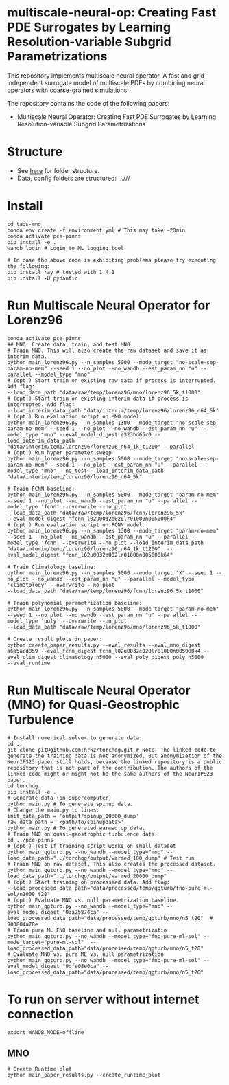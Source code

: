 # multiscale-neural-op: Creating Fast PDE Surrogates by Learning Resolution-variable Subgrid Parametrizations
This repository implements multiscale neural operator. A fast and grid-independent surrogate model of multiscale PDEs by combining neural operators with coarse-grained simulations. 

The repository contains the code of the following papers:
- Multiscale Neural Operator: Creating Fast PDE Surrogates by Learning Resolution-variable Subgrid Parametrizations

# Structure
- See [here](https://github.com/drivendata/cookiecutter-data-science) for folder structure.
- Data, config folders are structured: .../<experiment>/<diffeq>/<model>

# Install
```
cd tags-mno
conda env create -f environment.yml # This may take ~20min
conda activate pce-pinns
pip install -e .
wandb login # Login to ML logging tool

# In case the above code is exhibiting problems please try executing the following:
pip install ray # tested with 1.4.1
pip install -U pydantic
```

# Run Multiscale Neural Operator for Lorenz96
```
conda activate pce-pinns
## MNO: Create data, train, and test MNO
# Train MNO. This will also create the raw dataset and save it as interim data. 
python main_lorenz96.py --n_samples 5000 --mode_target "no-scale-sep-param-no-mem" --seed 1 --no_plot --no_wandb --est_param_nn "u" --parallel --model_type "mno" 
# (opt:) Start train on existing raw data if process is interrupted. Add flag:
--load_data_path "data/raw/temp/lorenz96/mno/lorenz96_5k_t1000"
# (opt:) Start train on existing interim data if process is interrupted. Add flag:
--load_interim_data_path "data/interim/temp/lorenz96/lorenz96_n64_5k"
# (opt:) Run evaluation script on MNO model:
python main_lorenz96.py --n_samples 1300 --mode_target "no-scale-sep-param-no-mem" --seed 1 --no_plot --no_wandb --est_param_nn "u" --model_type "mno" --eval_model_digest e323bd65c0 --load_interim_data_path "data/interim/temp/lorenz96/lorenz96_n64_1k_t1200" --parallel
# (opt:) Run hyper parameter sweep
python main_lorenz96.py --n_samples 5000 --mode_target "no-scale-sep-param-no-mem" --seed 1 --no_plot --est_param_nn "u" --parallel --model_type "mno" --no_test --load_interim_data_path "data/interim/temp/lorenz96/lorenz96_n64_5k"

# Train FCNN baseline: 
python main_lorenz96.py --n_samples 5000 --mode_target "param-no-mem" --seed 1 --no_plot --no_wandb --est_param_nn "u" --parallel --model_type 'fcnn' --overwrite --no_plot
--load_data_path "data/raw/temp/lorenz96/fcnn/lorenz96_5k" 
--eval_model_digest "fcnn_l02u0032e020lr01000n005000k4"
# (opt:) Run evaluation script on FCNN model:
python main_lorenz96.py --n_samples 1300 --mode_target "param-no-mem" --seed 1 --no_plot --no_wandb --est_param_nn "u" --parallel --model_type 'fcnn' --overwrite --no_plot --load_interim_data_path "data/interim/temp/lorenz96/lorenz96_n64_1k_t1200"  --eval_model_digest "fcnn_l02u0032e002lr01000n005000k64"

# Train Climatology baseline: 
python main_lorenz96.py --n_samples 5000 --mode_target "X" --seed 1 --no_plot --no_wandb --est_param_nn "u" --parallel --model_type 'climatology' --overwrite --no_plot
--load_data_path "data/raw/temp/lorenz96/fcnn/lorenz96_5k_t1000" 

# Train polynomial parametrization baseline:
python main_lorenz96.py --n_samples 5000 --mode_target "param-no-mem" --seed 1 --no_plot --no_wandb --est_param_nn "u" --parallel --model_type 'poly' --overwrite --no_plot 
--load_data_path "data/raw/temp/lorenz96/mno/lorenz96_5k_t1000"

# Create result plots in paper:
python create_paper_results.py --eval_results --eval_mno_digest a6a5acd859 --eval_fcnn_digest fcnn_l02u0032e020lr01000n005000k4 --eval_clim_digest climatology_n5000 --eval_poly_digest poly_n5000
--eval_runtime 
```
# Run Multiscale Neural Operator (MNO) for Quasi-Geostrophic Turbulence
```
# Install numerical solver to generate data:
cd ..
git clone git@github.com:hrkz/torchqg.git # Note: The linked code to generate the training data is not anonymized. But anonymization of the NeurIPS23 paper still holds, because the linked repository is a public repository that is not part of the contribution. The authors of the linked code might or might not be the same authors of the NeurIPS23 paper.
cd torchqg
pip install -e .
# Generate data (on supercomputer)
python main.py # To generate spinup data. 
# Change the main.py to lines:
init_data_path = 'output/spinup_10000_dump'
raw_data_path = '<path/to/spinupdata>'
python main.py # To generated warmed up data.
# Train MNO on quasi-geostrophic turbulence data:
cd ../pce-pinns
# (opt:) Test if training script works on small dataset
python main_qgturb.py --no_wandb --model_type="mno" --load_data_path="../torchqg/output/warmed_100_dump" # Test run 
# Train MNO on raw dataset. This also creates the processed dataset.
python main_qgturb.py --no_wandb --model_type="mno" --load_data_path="../torchqg/output/warmed_20000_dump"
# (opt:) Start training on processeed data. Add flag:
--load_processed_data_path="data/processed/temp/qgturb/fno-pure-ml-sol/n1000_t20"
# (opt:) Evaluate MNO vs. null parametrization baseline. 
python main_qgturb.py --no_wandb --model_type="mno" --eval_model_digest "03a25874ca" --load_processed_data_path="data/processed/temp/qgturb/mno/n5_t20"  # 903804a78e
# Train pure ML FNO baseline and null parametrizatio
python main_qgturb.py --no_wandb --model_type="fno-pure-ml-sol" --mode_target="pure-ml-sol"  --load_processed_data_path="data/processed/temp/qgturb/mno/n5_t20"
# Evaluate MNO vs. pure ML vs. null parametrization
python main_qgturb.py --no_wandb --model_type="fno-pure-ml-sol" --eval_model_digest "9dfe08e0ca" --load_processed_data_path="data/processed/temp/qgturb/mno/n5_t20"
```

# To run on server without internet connection
```
export WANDB_MODE=offline
```

## MNO
```
# Create Runtime plot
python main_paper_results.py --create_runtime_plot
```